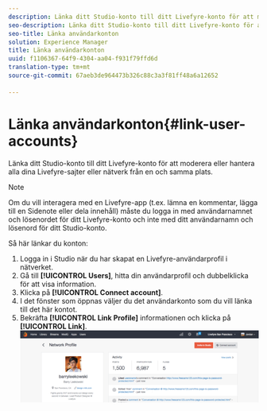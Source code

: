 ```yaml
---
description: Länka ditt Studio-konto till ditt Livefyre-konto för att moderera eller hantera alla dina Livefyre-sajter eller nätverk från en och samma plats.
seo-description: Länka ditt Studio-konto till ditt Livefyre-konto för att moderera eller hantera alla dina Livefyre-sajter eller nätverk från en och samma plats.
seo-title: Länka användarkonton
solution: Experience Manager
title: Länka användarkonton
uuid: f1106367-64f9-4304-aa04-f931f79ffd6d
translation-type: tm+mt
source-git-commit: 67aeb3de964473b326c88c3a3f81ff48a6a12652

---
```



# Länka användarkonton{#link-user-accounts}

Länka ditt Studio-konto till ditt Livefyre-konto för att moderera eller hantera alla dina Livefyre-sajter eller nätverk från en och samma plats.

>[!NOTE]
>
>Om du vill interagera med en Livefyre-app (t.ex. lämna en kommentar, lägga till en Sidenote eller dela innehåll) måste du logga in med användarnamnet och lösenordet för ditt Livefyre-konto och inte med ditt användarnamn och lösenord för ditt Studio-konto.

Så här länkar du konton:

1. Logga in i Studio när du har skapat en Livefyre-användarprofil i nätverket.
1. Gå till **[!UICONTROL Users]**, hitta din användarprofil och dubbelklicka för att visa information.
1. Klicka på **[!UICONTROL Connect account]**.
1. I det fönster som öppnas väljer du det användarkonto som du vill länka till det här kontot.
1. Bekräfta **[!UICONTROL Link Profile]** informationen och klicka på **[!UICONTROL Link]**. ![](assets/UsersConnectAccount-1024x311.png)


